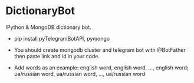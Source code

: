 # DictionaryBot
!Python &amp; MongoDB dictionary bot.

+ pip install pyTelegramBotAPI, pymongo

- You should create mongodb cluster and telegram bot with @BotFather then paste link and id in your code.

- Add words as an example: english word, english word, ..., english word; ua/russian word, ua/russian word, ..., ua/russian word
